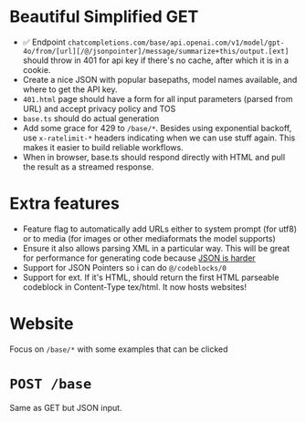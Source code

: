 # Beautiful Simplified GET

- ✅ Endpoint `chatcompletions.com/base/api.openai.com/v1/model/gpt-4o/from/[url][/@/jsonpointer]/message/summarize+this/output.[ext]` should throw in 401 for api key if there's no cache, after which it is in a cookie.
- Create a nice JSON with popular basepaths, model names available, and where to get the API key.
- `401.html` page should have a form for all input parameters (parsed from URL) and accept privacy policy and TOS
- `base.ts` should do actual generation
- Add some grace for 429 to `/base/*`. Besides using exponential backoff, use `x-ratelimit-*` headers indicating when we can use stuff again. This makes it easier to build reliable workflows.
- When in browser, base.ts should respond directly with HTML and pull the result as a streamed response.

# Extra features

- Feature flag to automatically add URLs either to system prompt (for utf8) or to media (for images or other mediaformats the model supports)
- Ensure it also allows parsing XML in a particular way. This will be great for performance for generating code because [JSON is harder](https://aider.chat/2024/08/14/code-in-json.html)
- Support for JSON Pointers so i can do `@/codeblocks/0`
- Support for ext. If it's HTML, should return the first HTML parseable codeblock in Content-Type tex/html. It now hosts websites!

# Website

Focus on `/base/*` with some examples that can be clicked

# `POST /base`

Same as GET but JSON input.
